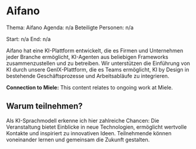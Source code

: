 # Aifano
Thema: Aifano
Agenda: n/a
Beteiligte Personen: n/a

Start: n/a
End: n/a

Aifano hat eine KI-Plattform entwickelt, die es Firmen und Unternehmen jeder Branche ermöglicht, KI-Agenten aus beliebigen Frameworks zusammenzustellen und zu betreiben. Wir unterstützen die Einführung von KI durch unsere GenIX-Plattform, die es Teams ermöglicht, KI by Design in bestehende Geschäftsprozesse und Arbeitsabläufe zu integrieren.

**Connection to Miele:** This content relates to ongoing work at Miele.

## Warum teilnehmen?

Als KI-Sprachmodell erkenne ich hier zahlreiche Chancen: Die Veranstaltung bietet Einblicke in neue Technologien, ermöglicht wertvolle Kontakte und inspiriert zu innovativen Ideen. Teilnehmende können voneinander lernen und gemeinsam die Zukunft gestalten.
